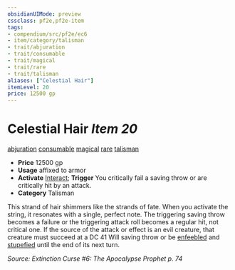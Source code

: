 ```yaml
---
obsidianUIMode: preview
cssclass: pf2e,pf2e-item
tags:
- compendium/src/pf2e/ec6
- item/category/talisman
- trait/abjuration
- trait/consumable
- trait/magical
- trait/rare
- trait/talisman
aliases: ["Celestial Hair"]
itemLevel: 20
price: 12500 gp
---
```

# Celestial Hair *Item 20*  
[abjuration](../../../rules/traits/abjuration.md)  [consumable](../../../rules/traits/consumable.md)  [magical](../../../rules/traits/magical.md)  [rare](../../../rules/traits/rare.md)  [talisman](../../../rules/traits/talisman.md)  

- **Price** 12500 gp
- **Usage** affixed to armor
- **Activate** [Interact](../../../rules/actions/interact.md); **Trigger** You critically fail a saving throw or are critically hit by an attack.
- **Category** Talisman

This strand of hair shimmers like the strands of fate. When you activate the string, it resonates with a single, perfect note. The triggering saving throw becomes a failure or the triggering attack roll becomes a regular hit, not critical one. If the source of the attack or effect is an evil creature, that creature must succeed at a DC 41 Will saving throw or be [enfeebled](../../../rules/conditions.md#Enfeebled) and [stupefied](../../../rules/conditions.md#Stupefied) until the end of its next turn.

*Source: Extinction Curse #6: The Apocalypse Prophet p. 74*
